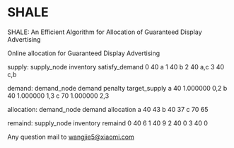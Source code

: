 # SHALE
SHALE: An Efficient Algorithm for Allocation of Guaranteed Display Advertising

Online allocation for Guaranteed Display Advertising

supply:
supply_node     inventory       satisfy_demand
0               40              a
1               40              b
2               40              a,c
3               40              c,b

demand:
demand_node     demand  penalty target_supply
a               40      1.000000        0,2
b               40      1.000000        1,3
c               70      1.000000        2,3

allocation:
demand_node     demand          allocation
a               40              43
b               40              37
c               70              65

remaind:
supply_node     inventory       remaind
0               40              6
1               40              9
2               40              0
3               40              0


Any question mail to wangjie5@xiaomi.com
